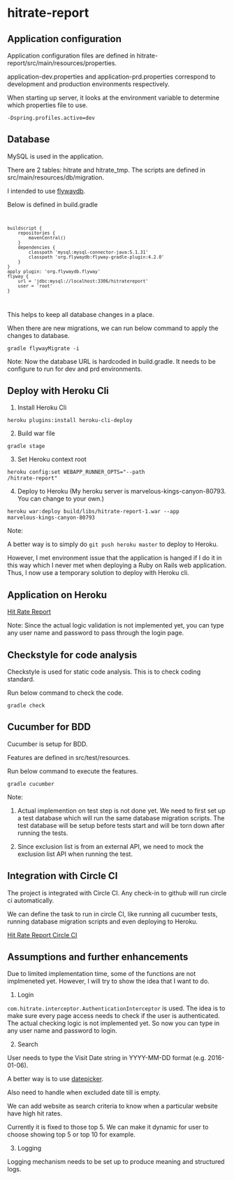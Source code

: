 # hitrate-report
## Application configuration
Application configuration files are defined in hitrate-report/src/main/resources/properties.

application-dev.properties and application-prd.properties correspond to development and production environments respectively.

When starting up server, it looks at the environment variable to determine which properties file to use.

<code>-Dspring.profiles.active=dev</code>

## Database
MySQL is used in the application.

There are 2 tables: hitrate and hitrate_tmp.
The scripts are defined in src/main/resources/db/migration.

I intended to use <a href="https://flywaydb.org/getstarted/firststeps/gradle">flywaydb</a>.

Below is defined in build.gradle
<code>

    buildscript {
        repositories {
            mavenCentral()
        }
        dependencies {
            classpath 'mysql:mysql-connector-java:5.1.31'
            classpath 'org.flywaydb:flyway-gradle-plugin:4.2.0'
        }
    }
    apply plugin: 'org.flywaydb.flyway'
    flyway {
        url = 'jdbc:mysql://localhost:3306/hitratereport'
        user = 'root'
    }
</code>

This helps to keep all database changes in a place.

When there are new migrations, we can run below command to apply the changes to database.

<code>gradle flywayMigrate -i</code>

Note: Now the database URL is hardcoded in build.gradle. It needs to be configure to run for dev and prd environments.

## Deploy with Heroku Cli
1. Install Heroku Cli

<code>heroku plugins:install heroku-cli-deploy</code>

2. Build war file

<code>gradle stage</code>

3. Set Heroku context root

<code>heroku config:set WEBAPP_RUNNER_OPTS="--path /hitrate-report"</code>

4. Deploy to Heroku (My heroku server is marvelous-kings-canyon-80793. You can change to your own.) 

<code>heroku war:deploy build/libs/hitrate-report-1.war --app marvelous-kings-canyon-80793</code>

Note: 

A better way is to simply do <code>git push heroku master</code> to deploy to Heroku.

However, I met environment issue that the application is hanged if I do it in this way which I never met when deploying a Ruby on Rails web application. Thus, I now use a temporary solution to deploy with Heroku cli.

## Application on Heroku
<a href="https://marvelous-kings-canyon-80793.herokuapp.com/hitrate-report" target="_blank">Hit Rate Report</a>

Note: Since the actual logic validation is not implemented yet, you can type any user name and password to pass through the login page.

## Checkstyle for code analysis
Checkstyle is used for static code analysis. This is to check coding standard.

Run below command to check the code.

<code>gradle check</code>

## Cucumber for BDD
Cucumber is setup for BDD.

Features are defined in src/test/resources.

Run below command to execute the features.

<code>gradle cucumber</code>

Note: 

1. Actual implemention on test step is not done yet. We need to first set up a test database which will run the same database 
migration scripts. The test database will be setup before tests start and will be torn down after running the tests.

2. Since exclusion list is from an external API, we need to mock the exclusion list API when running the test.

## Integration with Circle CI
The project is integrated with Circle CI. Any check-in to github will run circle ci automatically.

We can define the task to run in circle CI, like running all cucumber tests, running database migration scripts and even deploying to Heroku.

<a href="https://circleci.com/gh/ghyhm/hitrate-report" target="_blank">Hit Rate Report Circle CI</a>

## Assumptions and further enhancements
Due to limited implementation time, some of the functions are not implmeneted yet. However, I will try to show the idea that I want to do.

1. Login

<code>com.hitrate.interceptor.AuthenticationInterceptor</code> is used. The idea is to make sure every page access needs to check if the user is authenticated. The actual checking logic is not implemented yet.  So now you can type in any user name and password to login.

2. Search

User needs to type the Visit Date string in YYYY-MM-DD format (e.g. 2016-01-06).

A better way is to use <a href="https://jqueryui.com/datepicker/" target="_blank">datepicker</a>.

Also need to handle when excluded date till is empty.

We can add website as search criteria to know when a particular website have high hit rates.

Currently it is fixed to those top 5. We can make it dynamic for user to choose showing top 5 or top 10 for example.

3. Logging

Logging mechanism needs to be set up to produce meaning and structured logs.
